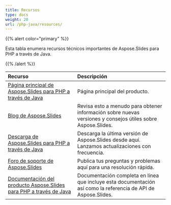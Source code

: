 ```yaml
---
title: Recursos
type: docs
weight: 20
url: /php-java/resources/
---
```


{{% alert color="primary" %}} 

Esta tabla enumera recursos técnicos importantes de Aspose.Slides para PHP a través de Java.

{{% /alert %}} 

|**Recurso**|**Descripción**|
| :- | :- |
|[Página principal de Aspose.Slides para PHP a través de Java](https://products.aspose.com/slides/php-java/)|Página principal del producto.|
|[Blog de Aspose.Slides](https://blog.aspose.com/category/slides/)|Revisa esto a menudo para obtener información sobre nuevas versiones y consejos útiles sobre Aspose.Slides.|
|[Descarga de Aspose.Slides para PHP a través de Java](https://releases.aspose.com/php-java/repo/com/aspose/aspose-slides/)|Descarga la última versión de Aspose.Slides desde aquí. Lanzamos actualizaciones con frecuencia.|
|[Foro de soporte de Aspose.Slides](https://forum.aspose.com/c/slides/11)|Publica tus preguntas y problemas aquí para una resolución rápida.|
|[Documentación del producto Aspose.Slides para PHP a través de Java](/slides/php-java/)|Documentación completa en línea que incluye esta documentación así como la referencia de API de Aspose.Slides.|